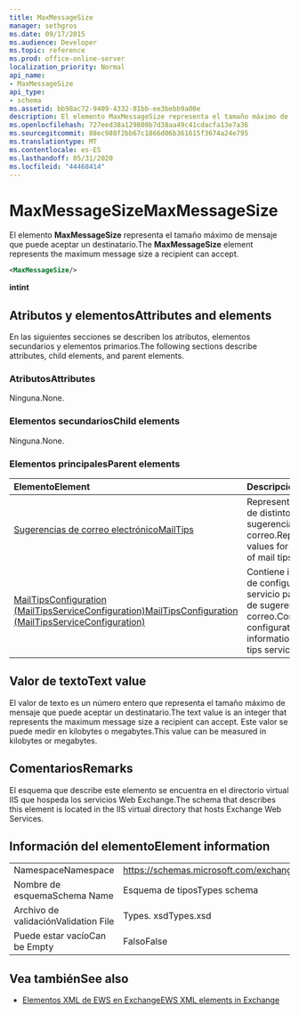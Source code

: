 ```yaml
---
title: MaxMessageSize
manager: sethgros
ms.date: 09/17/2015
ms.audience: Developer
ms.topic: reference
ms.prod: office-online-server
localization_priority: Normal
api_name:
- MaxMessageSize
api_type:
- schema
ms.assetid: bb98ac72-9409-4332-81bb-ee3bebb9a00e
description: El elemento MaxMessageSize representa el tamaño máximo de mensaje que puede aceptar un destinatario.
ms.openlocfilehash: 727eed38a129800b7d38aa49c41cdacfa13e7a36
ms.sourcegitcommit: 88ec988f2bb67c1866d06b361615f3674a24e795
ms.translationtype: MT
ms.contentlocale: es-ES
ms.lasthandoff: 05/31/2020
ms.locfileid: "44468414"
---
```

# <a name="maxmessagesize"></a><span data-ttu-id="66b30-103">MaxMessageSize</span><span class="sxs-lookup"><span data-stu-id="66b30-103">MaxMessageSize</span></span>

<span data-ttu-id="66b30-104">El elemento **MaxMessageSize** representa el tamaño máximo de mensaje que puede aceptar un destinatario.</span><span class="sxs-lookup"><span data-stu-id="66b30-104">The **MaxMessageSize** element represents the maximum message size a recipient can accept.</span></span> 
  
```XML
<MaxMessageSize/>
```

 <span data-ttu-id="66b30-105">**int**</span><span class="sxs-lookup"><span data-stu-id="66b30-105">**int**</span></span>
## <a name="attributes-and-elements"></a><span data-ttu-id="66b30-106">Atributos y elementos</span><span class="sxs-lookup"><span data-stu-id="66b30-106">Attributes and elements</span></span>

<span data-ttu-id="66b30-107">En las siguientes secciones se describen los atributos, elementos secundarios y elementos primarios.</span><span class="sxs-lookup"><span data-stu-id="66b30-107">The following sections describe attributes, child elements, and parent elements.</span></span>
  
### <a name="attributes"></a><span data-ttu-id="66b30-108">Atributos</span><span class="sxs-lookup"><span data-stu-id="66b30-108">Attributes</span></span>

<span data-ttu-id="66b30-109">Ninguna.</span><span class="sxs-lookup"><span data-stu-id="66b30-109">None.</span></span>
  
### <a name="child-elements"></a><span data-ttu-id="66b30-110">Elementos secundarios</span><span class="sxs-lookup"><span data-stu-id="66b30-110">Child elements</span></span>

<span data-ttu-id="66b30-111">Ninguna.</span><span class="sxs-lookup"><span data-stu-id="66b30-111">None.</span></span>
  
### <a name="parent-elements"></a><span data-ttu-id="66b30-112">Elementos principales</span><span class="sxs-lookup"><span data-stu-id="66b30-112">Parent elements</span></span>

|<span data-ttu-id="66b30-113">**Elemento**</span><span class="sxs-lookup"><span data-stu-id="66b30-113">**Element**</span></span>|<span data-ttu-id="66b30-114">**Descripción**</span><span class="sxs-lookup"><span data-stu-id="66b30-114">**Description**</span></span>|
|:-----|:-----|
|[<span data-ttu-id="66b30-115">Sugerencias de correo electrónico</span><span class="sxs-lookup"><span data-stu-id="66b30-115">MailTips</span></span>](mailtips.md) <br/> |<span data-ttu-id="66b30-116">Representa los valores de distintos tipos de sugerencias de correo.</span><span class="sxs-lookup"><span data-stu-id="66b30-116">Represents values for various types of mail tips.</span></span>  <br/> |
|[<span data-ttu-id="66b30-117">MailTipsConfiguration (MailTipsServiceConfiguration)</span><span class="sxs-lookup"><span data-stu-id="66b30-117">MailTipsConfiguration (MailTipsServiceConfiguration)</span></span>](mailtipsconfiguration-mailtipsserviceconfiguration.md) <br/> |<span data-ttu-id="66b30-118">Contiene información de configuración del servicio para el servicio de sugerencias de correo.</span><span class="sxs-lookup"><span data-stu-id="66b30-118">Contains service configuration information for the mail tips service.</span></span>  <br/> |
   
## <a name="text-value"></a><span data-ttu-id="66b30-119">Valor de texto</span><span class="sxs-lookup"><span data-stu-id="66b30-119">Text value</span></span>

<span data-ttu-id="66b30-120">El valor de texto es un número entero que representa el tamaño máximo de mensaje que puede aceptar un destinatario.</span><span class="sxs-lookup"><span data-stu-id="66b30-120">The text value is an integer that represents the maximum message size a recipient can accept.</span></span> <span data-ttu-id="66b30-121">Este valor se puede medir en kilobytes o megabytes.</span><span class="sxs-lookup"><span data-stu-id="66b30-121">This value can be measured in kilobytes or megabytes.</span></span>
  
## <a name="remarks"></a><span data-ttu-id="66b30-122">Comentarios</span><span class="sxs-lookup"><span data-stu-id="66b30-122">Remarks</span></span>

<span data-ttu-id="66b30-123">El esquema que describe este elemento se encuentra en el directorio virtual IIS que hospeda los servicios Web Exchange.</span><span class="sxs-lookup"><span data-stu-id="66b30-123">The schema that describes this element is located in the IIS virtual directory that hosts Exchange Web Services.</span></span>
  
## <a name="element-information"></a><span data-ttu-id="66b30-124">Información del elemento</span><span class="sxs-lookup"><span data-stu-id="66b30-124">Element information</span></span>

|||
|:-----|:-----|
|<span data-ttu-id="66b30-125">Namespace</span><span class="sxs-lookup"><span data-stu-id="66b30-125">Namespace</span></span>  <br/> |https://schemas.microsoft.com/exchange/services/2006/types  <br/> |
|<span data-ttu-id="66b30-126">Nombre de esquema</span><span class="sxs-lookup"><span data-stu-id="66b30-126">Schema Name</span></span>  <br/> |<span data-ttu-id="66b30-127">Esquema de tipos</span><span class="sxs-lookup"><span data-stu-id="66b30-127">Types schema</span></span>  <br/> |
|<span data-ttu-id="66b30-128">Archivo de validación</span><span class="sxs-lookup"><span data-stu-id="66b30-128">Validation File</span></span>  <br/> |<span data-ttu-id="66b30-129">Types. xsd</span><span class="sxs-lookup"><span data-stu-id="66b30-129">Types.xsd</span></span>  <br/> |
|<span data-ttu-id="66b30-130">Puede estar vacío</span><span class="sxs-lookup"><span data-stu-id="66b30-130">Can be Empty</span></span>  <br/> |<span data-ttu-id="66b30-131">Falso</span><span class="sxs-lookup"><span data-stu-id="66b30-131">False</span></span>  <br/> |
   
## <a name="see-also"></a><span data-ttu-id="66b30-132">Vea también</span><span class="sxs-lookup"><span data-stu-id="66b30-132">See also</span></span>



- [<span data-ttu-id="66b30-133">Elementos XML de EWS en Exchange</span><span class="sxs-lookup"><span data-stu-id="66b30-133">EWS XML elements in Exchange</span></span>](ews-xml-elements-in-exchange.md)

